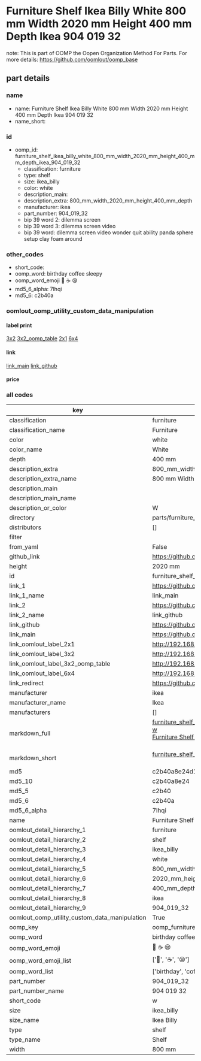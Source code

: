 # Furniture Shelf Ikea Billy White 800 mm Width 2020 mm Height 400 mm Depth Ikea 904 019 32  

note: This is part of OOMP the Oopen Organization Method For Parts. For more details: https://github.com/oomlout/oomp_base

##  part details
  







### name
* name: Furniture Shelf Ikea Billy White 800 mm Width 2020 mm Height 400 mm Depth Ikea 904 019 32
* name_short: 
### id
* oomp_id: furniture_shelf_ikea_billy_white_800_mm_width_2020_mm_height_400_mm_depth_ikea_904_019_32
  * classification: furniture
  * type: shelf
  * size: ikea_billy
  * color: white
  * description_main: 
  * description_extra: 800_mm_width_2020_mm_height_400_mm_depth
  * manufacturer: ikea
  * part_number: 904_019_32
  * bip 39 word 2: dilemma screen
  * bip 39 word 3: dilemma screen video
  * bip 39 word: dilemma screen video wonder quit ability panda sphere setup clay foam around

### other_codes
* short_code: 
* oomp_word: birthday coffee sleepy
* oomp_word_emoji :birthday: :coffee: :sleepy:
* md5_6_alpha: 7lhqi
* md5_6: c2b40a






### oomlout_oomp_utility_custom_data_manipulation
#### label print
[3x2](http://192.168.1.245:1112/?label=oomp%207lhqi)
[3x2_oomp_table](http://192.168.1.108:1112/?label=oomp%207lhqi)
[2x1](http://192.168.1.242:1112/?label=oomp%207lhqi)
[6x4](http://192.168.1.55:1112/?label=oomp%207lhqi)    

#### link

[link_main](https://github.com/oomlout/oomlout_oomp_version_1_messy/tree/main/parts/furniture_shelf_ikea_billy_white_800_mm_width_2020_mm_height_400_mm_depth_ikea_904_019_32) [link_github](https://github.com/oomlout/oomlout_oomp_version_1_messy/tree/main/parts/furniture_shelf_ikea_billy_white_800_mm_width_2020_mm_height_400_mm_depth_ikea_904_019_32)                             

#### price







### all codes 
| key | value |  
| --- | --- |  
| classification | furniture |  
| classification_name | Furniture |  
| color | white |  
| color_name | White |  
| depth | 400 mm |  
| description_extra | 800_mm_width_2020_mm_height_400_mm_depth |  
| description_extra_name | 800 mm Width 2020 mm Height 400 mm Depth |  
| description_main |  |  
| description_main_name |  |  
| description_or_color | W  |  
| directory | parts/furniture_shelf_ikea_billy_white_800_mm_width_2020_mm_height_400_mm_depth_ikea_904_019_32 |  
| distributors | [] |  
| filter |  |  
| from_yaml | False |  
| github_link | https://github.com/oomlout/oomlout_oomp_part_src/tree/main/parts/furniture_shelf_ikea_billy_white_800_mm_width_2020_mm_height_400_mm_depth_ikea_904_019_32 |  
| height | 2020 mm |  
| id | furniture_shelf_ikea_billy_white_800_mm_width_2020_mm_height_400_mm_depth_ikea_904_019_32 |  
| link_1 | https://github.com/oomlout/oomlout_oomp_version_1_messy/tree/main/parts/furniture_shelf_ikea_billy_white_800_mm_width_2020_mm_height_400_mm_depth_ikea_904_019_32 |  
| link_1_name | link_main |  
| link_2 | https://github.com/oomlout/oomlout_oomp_version_1_messy/tree/main/parts/furniture_shelf_ikea_billy_white_800_mm_width_2020_mm_height_400_mm_depth_ikea_904_019_32 |  
| link_2_name | link_github |  
| link_github | https://github.com/oomlout/oomlout_oomp_version_1_messy/tree/main/parts/furniture_shelf_ikea_billy_white_800_mm_width_2020_mm_height_400_mm_depth_ikea_904_019_32 |  
| link_main | https://github.com/oomlout/oomlout_oomp_version_1_messy/tree/main/parts/furniture_shelf_ikea_billy_white_800_mm_width_2020_mm_height_400_mm_depth_ikea_904_019_32 |  
| link_oomlout_label_2x1 | http://192.168.1.242:1112/?label=oomp%207lhqi |  
| link_oomlout_label_3x2 | http://192.168.1.245:1112/?label=oomp%207lhqi |  
| link_oomlout_label_3x2_oomp_table | http://192.168.1.108:1112/?label=oomp%207lhqi |  
| link_oomlout_label_6x4 | http://192.168.1.55:1112/?label=oomp%207lhqi |  
| link_redirect | https://github.com/oomlout/oomlout_oomp_version_1_messy/tree/main/parts/furniture_shelf_ikea_billy_white_800_mm_width_2020_mm_height_400_mm_depth_ikea_904_019_32 |  
| manufacturer | ikea |  
| manufacturer_name | Ikea |  
| manufacturers | [] |  
| markdown_full | [furniture_shelf_ikea_billy_white_800_mm_width_2020_mm_height_400_mm_depth_ikea_904_019_32](none)<br>[w](none)<br>[Furniture Shelf Ikea Billy White 800 Mm Width 2020 Mm Height 400 Mm Depth Ikea 904 019 32](none)<br><br> |  
| markdown_short | [furniture_shelf_ikea_billy_white_800_mm_width_2020_mm_height_400_mm_depth_ikea_904_019_32](none)<br><br> |  
| md5 | c2b40a8e24d173ec00d7efd1e7b061f1 |  
| md5_10 | c2b40a8e24 |  
| md5_5 | c2b40 |  
| md5_6 | c2b40a |  
| md5_6_alpha | 7lhqi |  
| name | Furniture Shelf Ikea Billy White 800 mm Width 2020 mm Height 400 mm Depth Ikea 904 019 32 |  
| oomlout_detail_hierarchy_1 | furniture |  
| oomlout_detail_hierarchy_2 | shelf |  
| oomlout_detail_hierarchy_3 | ikea_billy |  
| oomlout_detail_hierarchy_4 | white |  
| oomlout_detail_hierarchy_5 | 800_mm_width |  
| oomlout_detail_hierarchy_6 | 2020_mm_height |  
| oomlout_detail_hierarchy_7 | 400_mm_depth |  
| oomlout_detail_hierarchy_8 | ikea |  
| oomlout_detail_hierarchy_9 | 904_019_32 |  
| oomlout_oomp_utility_custom_data_manipulation | True |  
| oomp_key | oomp_furniture_shelf_ikea_billy_white_800_mm_width_2020_mm_height_400_mm_depth_ikea_904_019_32 |  
| oomp_word | birthday coffee sleepy |  
| oomp_word_emoji | :birthday: :coffee: :sleepy: |  
| oomp_word_emoji_list | [':birthday:', ':coffee:', ':sleepy:'] |  
| oomp_word_list | ['birthday', 'coffee', 'sleepy'] |  
| part_number | 904_019_32 |  
| part_number_name | 904 019 32 |  
| short_code | w |  
| size | ikea_billy |  
| size_name | Ikea Billy |  
| type | shelf |  
| type_name | Shelf |  
| width | 800 mm |  
